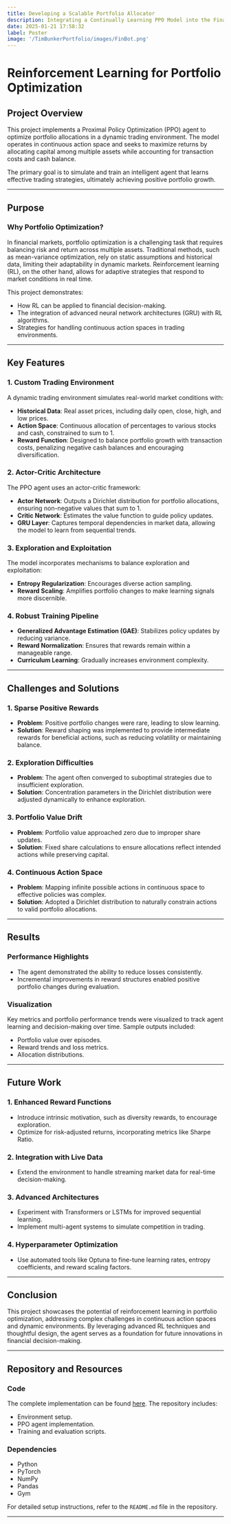 ```yaml
---
title: Developing a Scalable Portfolio Allocator
description: Integrating a Continually Learning PPO Model into the Financial Portfolio Allocating Landscape
date: 2025-01-21 17:58:32 
label: Poster
image: '/TimBunkerPortfolio/images/FinBot.png'
---
```

# Reinforcement Learning for Portfolio Optimization

## Project Overview

This project implements a Proximal Policy Optimization (PPO) agent to optimize portfolio allocations in a dynamic trading environment. The model operates in continuous action space and seeks to maximize returns by allocating capital among multiple assets while accounting for transaction costs and cash balance.

The primary goal is to simulate and train an intelligent agent that learns effective trading strategies, ultimately achieving positive portfolio growth.

---

## Purpose

### Why Portfolio Optimization?
In financial markets, portfolio optimization is a challenging task that requires balancing risk and return across multiple assets. Traditional methods, such as mean-variance optimization, rely on static assumptions and historical data, limiting their adaptability in dynamic markets. Reinforcement learning (RL), on the other hand, allows for adaptive strategies that respond to market conditions in real time.

This project demonstrates:
- How RL can be applied to financial decision-making.
- The integration of advanced neural network architectures (GRU) with RL algorithms.
- Strategies for handling continuous action spaces in trading environments.

---

## Key Features

### 1. **Custom Trading Environment**
A dynamic trading environment simulates real-world market conditions with:
- **Historical Data**: Real asset prices, including daily open, close, high, and low prices.
- **Action Space**: Continuous allocation of percentages to various stocks and cash, constrained to sum to 1.
- **Reward Function**: Designed to balance portfolio growth with transaction costs, penalizing negative cash balances and encouraging diversification.

### 2. **Actor-Critic Architecture**
The PPO agent uses an actor-critic framework:
- **Actor Network**: Outputs a Dirichlet distribution for portfolio allocations, ensuring non-negative values that sum to 1.
- **Critic Network**: Estimates the value function to guide policy updates.
- **GRU Layer**: Captures temporal dependencies in market data, allowing the model to learn from sequential trends.

### 3. **Exploration and Exploitation**
The model incorporates mechanisms to balance exploration and exploitation:
- **Entropy Regularization**: Encourages diverse action sampling.
- **Reward Scaling**: Amplifies portfolio changes to make learning signals more discernible.

### 4. **Robust Training Pipeline**
- **Generalized Advantage Estimation (GAE)**: Stabilizes policy updates by reducing variance.
- **Reward Normalization**: Ensures that rewards remain within a manageable range.
- **Curriculum Learning**: Gradually increases environment complexity.

---

## Challenges and Solutions

### 1. **Sparse Positive Rewards**
- **Problem**: Positive portfolio changes were rare, leading to slow learning.
- **Solution**: Reward shaping was implemented to provide intermediate rewards for beneficial actions, such as reducing volatility or maintaining balance.

### 2. **Exploration Difficulties**
- **Problem**: The agent often converged to suboptimal strategies due to insufficient exploration.
- **Solution**: Concentration parameters in the Dirichlet distribution were adjusted dynamically to enhance exploration.

### 3. **Portfolio Value Drift**
- **Problem**: Portfolio value approached zero due to improper share updates.
- **Solution**: Fixed share calculations to ensure allocations reflect intended actions while preserving capital.

### 4. **Continuous Action Space**
- **Problem**: Mapping infinite possible actions in continuous space to effective policies was complex.
- **Solution**: Adopted a Dirichlet distribution to naturally constrain actions to valid portfolio allocations.

---

## Results

### Performance Highlights
- The agent demonstrated the ability to reduce losses consistently.
- Incremental improvements in reward structures enabled positive portfolio changes during evaluation.

### Visualization
Key metrics and portfolio performance trends were visualized to track agent learning and decision-making over time. Sample outputs included:
- Portfolio value over episodes.
- Reward trends and loss metrics.
- Allocation distributions.

---

## Future Work

### 1. **Enhanced Reward Functions**
- Introduce intrinsic motivation, such as diversity rewards, to encourage exploration.
- Optimize for risk-adjusted returns, incorporating metrics like Sharpe Ratio.

### 2. **Integration with Live Data**
- Extend the environment to handle streaming market data for real-time decision-making.

### 3. **Advanced Architectures**
- Experiment with Transformers or LSTMs for improved sequential learning.
- Implement multi-agent systems to simulate competition in trading.

### 4. **Hyperparameter Optimization**
- Use automated tools like Optuna to fine-tune learning rates, entropy coefficients, and reward scaling factors.

---

## Conclusion
This project showcases the potential of reinforcement learning in portfolio optimization, addressing complex challenges in continuous action spaces and dynamic environments. By leveraging advanced RL techniques and thoughtful design, the agent serves as a foundation for future innovations in financial decision-making.

---

## Repository and Resources

### Code
The complete implementation can be found [here](https://github.com/TimothyBunker/PPL). The repository includes:
- Environment setup.
- PPO agent implementation.
- Training and evaluation scripts.

### Dependencies
- Python
- PyTorch
- NumPy
- Pandas
- Gym

For detailed setup instructions, refer to the `README.md` file in the repository.

---


